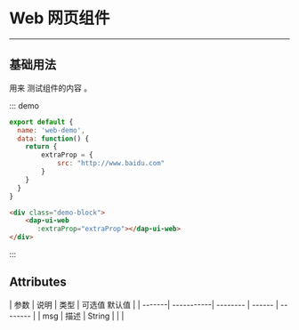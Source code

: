 <!--
 * @Author: DevinShi
 * @Date: 2020-02-06 09:53:06
 * @LastEditors: DevinShi
 * @LastEditTime: 2020-02-11 11:33:01
 * @Description: file content description
 -->
# Web 网页组件

<!-- {.md} -->

---

<!-- {.md} -->

## 基础用法

<!-- {.md} -->


用来<!-- {.md} --> 测试组件的内容 <!-- {.md} -->。

<web-demo></web-demo>

::: demo

```js
export default {
  name: 'web-demo',
  data: function() {
    return {
        extraProp = {
            src: "http://www.baidu.com"
        }
    }
  }
}
```
```html
<div class="demo-block">
    <dap-ui-web 
       :extraProp="extraProp"></dap-ui-web>
</div>
```

:::

## Attributes

<!-- {.md} -->

| 参数    | 说明        | 类型     | 可选值    默认值    |
| -------| -----------| -------- | ------ | -------- |
| msg    |  描述       | String   |        |          | 

